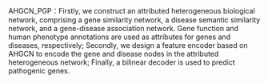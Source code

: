 AHGCN_PGP：Firstly, we construct an attributed heterogeneous biological network, comprising a gene similarity network, a disease semantic similarity network, and a gene-disease association network. Gene function and human phenotype annotations are used as attributes for genes and diseases, respectively; Secondly, we design a feature encoder based on AHGCN to encode the gene and disease nodes in the attributed heterogeneous network; Finally, a bilinear decoder is used to predict pathogenic genes.